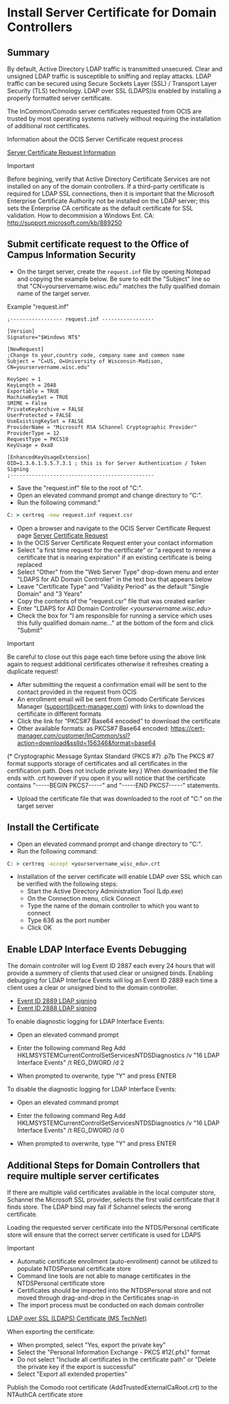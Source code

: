 # Install Server Certificate for Domain Controllers

## Summary

By default, Active Directory LDAP traffic is transmitted unsecured. Clear and unsigned LDAP traffic is susceptible to sniffing and replay attacks. LDAP traffic can be secured using Secure Sockets Layer (SSL) / Transport Layer Security (TLS) technology. LDAP over SSL (LDAPS)is enabled by installing a properly formatted server certificate.

The InCommon/Comodo server certificates requested from OCIS are trusted by most operating systems natively without requiring the installation of additional root certificates.

Information about the OCIS Server Certificate request process

[Server Certificate Request Information](https://www.cio.wisc.edu/security-certificates.aspx)

> [!IMPORTANT]
> Before begining, verify that Active Directory Certificate Services are not installed on any of the domain controllers. If a third-party certificate is required for LDAP SSL connections, then it is important that the Microsoft Enterprise Certificate Authority not be installed on the LDAP server; this sets the Enterprise CA certificate as the default certificate for SSL validation. How to decommision a Windows Ent. CA: <http://support.microsoft.com/kb/889250>

## Submit certificate request to the Office of Campus Information Security

- On the target server, create the ```request.inf``` file by opening Notepad and copying the example below. Be sure to edit the "Subject" line so that "CN=yourservername.wisc.edu" matches the fully qualified domain name of the target server.

Example "request.inf"

```text
;----------------- request.inf -----------------

[Version]
Signature="$Windows NT$"

[NewRequest]
;Change to your,country code, company name and common name
Subject = "C=US, O=University of Wisconsin-Madison, CN=yourservername.wisc.edu"

KeySpec = 1
KeyLength = 2048
Exportable = TRUE
MachineKeySet = TRUE
SMIME = False
PrivateKeyArchive = FALSE
UserProtected = FALSE
UseExistingKeySet = FALSE
ProviderName = "Microsoft RSA SChannel Cryptographic Provider"
ProviderType = 12
RequestType = PKCS10
KeyUsage = 0xa0

[EnhancedKeyUsageExtension]
OID=1.3.6.1.5.5.7.3.1 ; this is for Server Authentication / Token Signing
;-----------------------------------------------
```

- Save the "request.inf" file to the root of "C:".
- Open an elevated command prompt and change directory to "C:".
- Run the following command:"

```cmd
C: > certreq -new request.inf request.csr
```

- Open a browser and navigate to the OCIS Server Certificate Request page [Server Certificate Request](https://www.cio.wisc.edu/restricted/request.aspx)
- In the OCIS Server Certificate Request enter your contact information
- Select "a first time request for the certificate" or "a request to renew a certificate that is nearing expiration" if an existing certificate is being replaced
- Select "Other" from the "Web Server Type" drop-down menu and enter "LDAPS for AD Domain Controller" in the text box that appears below
- Leave "Certificate Type" and "Validity Period" as the default "Single Domain" and "3 Years"
- Copy the contents of the "request.csr" file that was created earlier
- Enter "LDAPS for AD Domain Controller *<yourservername.wisc.edu>*
- Check the box for "I am responsible for running a service which uses this fully qualified domain name..." at the bottom of the form and click "Submit"

> [!IMPORTANT]
> Be careful to close out this page each time before using the above link again to request additional certificates otherwise it refreshes creating a duplicate request!

- After submitting the request a confirmation email will be sent to the contact provided in the request from OCIS
- An enrollment email will be sent from Comodo Certificate Services Manager (<support@cert-manager.com>) with links to download the certificate in different formats
- Click the link for "PKCS#7 Base64 encoded" to download the certificate
- Other available formats:
    as PKCS#7 Base64 encoded: <https://cert-manager.com/customer/InCommon/ssl?action=download&sslId=156346&format=base64>

(* Cryptographic Message Syntax Standard (PKCS #7) .p7b The PKCS #7 format supports storage of certificates and all certificates in the certification path. Does not include private key.)
When downloaded the file ends with .crt however if you open it you will notice that the certificate contains "-----BEGIN PKCS7-----" and "-----END PKCS7-----" statements.

- Upload the certificate file that was downloaded to the root of "C:" on the target server

## Install the Certificate

- Open an elevated command prompt and change directory to "C:".
- Run the following command:

```cmd
C: > certreq -accept <yourservername_wisc_edu>.crt
```

- Installation of the server certificate will enable LDAP over SSL which can be verified with the following steps:
  - Start the Active Directory Administration Tool (Ldp.exe)
  - On the Connection menu, click Connect
  - Type the name of the domain controller to which you want to connect
  - Type 636 as the port number
  - Click OK

## Enable LDAP Interface Events Debugging

The domain controller will log Event ID 2887 each every 24 hours that will provide a summery of clients that used clear or unsigned binds. Enabling debugging for LDAP Interface Events will log an Event ID 2889 each time a client uses a clear or unsigned bind to the domain controller.

- [Event ID 2889 LDAP signing](http://technet.microsoft.com/en-us/library/dd941849(v=ws.10).aspx)
- [Event ID 2888 LDAP signing](http://technet.microsoft.com/en-us/library/dd941863(v=ws.10).aspx)

To enable diagnostic logging for LDAP Interface Events:

- Open an elevated command prompt
- Enter the following command
    Reg Add HKLMSYSTEMCurrentControlSetServicesNTDSDiagnostics /v "16 LDAP Interface Events" /t REG_DWORD /d 2

- When prompted to overwrite, type "Y" and press ENTER

To disable the diagnostic logging for LDAP Interface Events:

- Open an elevated command prompt
- Enter the following command
    Reg Add HKLMSYSTEMCurrentControlSetServicesNTDSDiagnostics /v "16 LDAP Interface Events" /t REG_DWORD /d 0

- When prompted to overwrite, type "Y" and press ENTER

## Additional Steps for Domain Controllers that require multiple server certificates

If there are multiple valid certificates available in the local computer store, Schannel the Microsoft SSL provider, selects the first valid certificate that it finds store. The LDAP bind may fail if Schannel selects the wrong certificate.

Loading the requested server certificate into the NTDS/Personal certificate store will ensure that the correct server certificate is used for LDAPS

> [!IMPORTANT]
>
> - Automatic certificate enrollment (auto-enrollment) cannot be utilized to populate NTDSPersonal certificate store
> - Command line tools are not able to manage certificates in the NTDSPersonal certificate store
> - Certificates should be imported into the NTDSPersonal store and not moved through drag-and-drop in the Certificates snap-in
> - The import process must be conducted on each domain controller

[LDAP over SSL (LDAPS) Certificate (MS TechNet)](http://social.technet.microsoft.com/wiki/contents/articles/2980.ldap-over-ssl-ldaps-certificate.aspx#Exporting_and_Importing_the_LDAPS_Certificate)

When exporting the certificate:

- When prompted, select "Yes, export the private key"
- Select the "Personal Information Exchange - PKCS #12(.pfx)" format
- Do not select "Include all certificates in the certificate path" or "Delete the private key if the export is successful"
- Select "Export all extended properties"

Publish the Comodo root certificate (AddTrustedExternalCaRoot.crt) to the NTAuthCA certificate store
